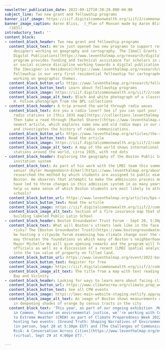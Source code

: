 ```yaml
---
newsletter_publication_date: 2022-09-12T10:39:28.000-04:00
subject_line: Two new grant and fellowship programs
banner_iiif_image: https://iiif.digitalcommonwealth.org/iiif/2/commonwealth:25152g950/442,381,4830,1062/1200,/0/default.jpg
banner_image_caption: Aaron Bliss,  [_Plan of Monson made by Aaron Bliss_](https://collections.leventhalmap.org/search/commonwealth:25152g94q)
  (1831)
introductory_text: ''
content_block:
- content_block_header: Two new grant and fellowship programs
  content_block_text: We've just opened two new programs to support researchers and
    designers working on geography and cartography. The [Small Grants for Early Career
    Digital Publications](https://www.leventhalmap.org/research/digital-publication-small-grants)
    program provides funding and technical assistance for scholars in any humanities
    or social science discipline working towards a digital publication for the public.
    The [Designer-in-Residence](https://www.leventhalmap.org/research/designer-in-residence)
    Fellowship is our very first residential fellowship for cartographers and designers
    working on geographic themes.
  content_block_button_url: https://www.leventhalmap.org/research/fellowships/
  content_block_button_text: Learn about fellowship programs
  content_block_image: https://iiif.digitalcommonwealth.org/iiif/2/commonwealth:gt54m2096/46,1163,3709,2205/,1200/0/default.jpg
  content_block_image_alt_text: Black and white photograph of a classroom, 1892 A.
    H. Folsom photograph from the BPL collections
- content_block_header: A trip around the world through radio waves
  content_block_text: Are you a radio lover? See if you can spot your favorite short-wave
    radio stations in [this 1935 map](https://collections.leventhalmap.org/search/commonwealth:xs55q1091).
    Then take a read through [Rachel Sharer](https://www.leventhalmap.org/author/rachel-sharer/)'s
    newest article, which explores some new and old radio maps in our collection,
    and investigates the history of radio communications.
  content_block_button_url: https://www.leventhalmap.org/articles/the-spirit-of-radio/
  content_block_button_text: Read the article
  content_block_image: https://iiif.digitalcommonwealth.org/iiif/2/commonwealth:m039nv56g/full/1200,/0/default.jpg
  content_block_image_alt_text: A map of the world shows international shortwave radio
    stations around the world, circa 1935, with red dots
- content_block_header: Exploring the geography of the Boston Public Schools exam
    invitation system
  content_block_text: As part of his work with the LMEC team this summer, high school
    senior [Kyler Hoogendoorn-Ecker](https://www.leventhalmap.org/about/people/kyler-hoogendoorn-ecker/)
    researched the method by which students are assigned to public exam schools in
    Boston. He observes that attempts to make the admissions process more equitable
    have led to three changes in this admission system in as many years. How do maps
    help us make sense of which Boston students are most likely to attend the exam
    schools?
  content_block_button_url: https://www.leventhalmap.org/articles/bps-maps/
  content_block_button_text: Read the article
  content_block_image: https://iiif.digitalcommonwealth.org/iiif/2/commonwealth:1257c392w/5483,836,1778,1155/,1200/0/default.jpg
  content_block_image_alt_text: Section of a fire insurance map that shows a pink
    building labeled Public Latin School
- content_block_header: Boston Groundwater Trust Forum · Sept 20, 5:30pm ET
  content_block_text: What will Boston's streets look like in the face of future climate
    risks? The [Boston Groundwater Trust](https://www.bostongroundwater.org/) will
    be hosting a citywide forum examining how climate change over the coming years
    may threaten the foundations on which many of Boston's neighborhoods are built.
    Mayor Michelle Wu will give opening remarks and the program will feature public
    officials as well as a discussion of a recent [LMEC spatial analysis study](https://www.leventhalmap.org/articles/making-water-into-gold/)
    into the tax value of property on filled land.
  content_block_button_url: https://www.leventhalmap.org/event/2022-boston-groundwater-trust-forum-how-climate-change-may-threaten-the-foundations-of-boston/
  content_block_button_text: Register for free
  content_block_image: https://iiif.digitalcommonwealth.org/iiif/2/commonwealth:js956j70s/508,4895,3908,2396/,1200/0/default.jpg
  content_block_image_alt_text: The title from a map with text reading Plan of Back
    Bay and Vicinity
- content_block_header: Looking for ways to learn more about facing climate risks?
  content_block_button_url: https://www.climatecrew.org/climate_prep_week_2022?locale=en
  content_block_button_text: See all CPW events
  content_block_image: https://lmec-main-website-staging.netlify.app/uploads/2022-08-23/risk.jpeg
  content_block_image_alt_text: An image of Boston shows measurements of social vulnerability
    in deepening shades of orange by census tracts in the city
  content_block_text: 'This year, as part of our ongoing exhibition _More or Less
    in Common_ focused on environmental justice, we''re working with Communities Responding
    to Extreme Weather (CREW) as part of Climate Preparedness Week 2022. We''ll be
    hosting two events: [Ground Truth: Shaping Narratives of Environmental Justice](https://www.leventhalmap.org/event/ground-truth-shaping-narratives-of-environmental-justice/)
    (in person, Sept 28 at 5:30pm EST) and [The Challenges of Communicating Climate
    Risk: A Conversation Across Cities](https://www.leventhalmap.org/event/communicating-climate-risk/)
    (virtual, Sept 29 at 4:00pm ET).'

---
```

